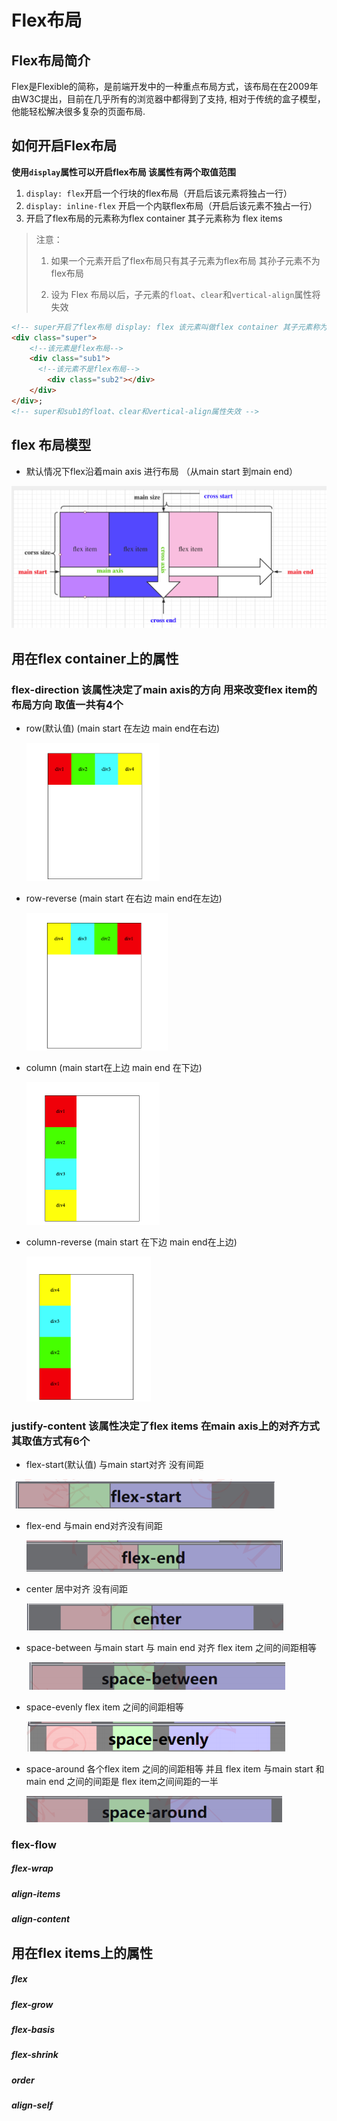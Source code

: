 # Flex布局

## Flex布局简介

​		Flex是Flexible的简称，是前端开发中的一种重点布局方式，该布局在在2009年由W3C提出，目前在几乎所有的浏览器中都得到了支持, 相对于传统的盒子模型，他能轻松解决很多复杂的页面布局.

## 如何开启Flex布局

**使用`display`属性可以开启flex布局 该属性有两个取值范围**

1. `display: flex`开启一个行块的flex布局（开启后该元素将独占一行）
2. `display: inline-flex` 开启一个内联flex布局（开启后该元素不独占一行）
3. 开启了flex布局的元素称为flex container 其子元素称为 flex items

> 注意：
>
> 1. 如果一个元素开启了flex布局只有其子元素为flex布局 其孙子元素不为flex布局 
>
> 2. 设为 Flex 布局以后，子元素的`float`、`clear`和`vertical-align`属性将失效

```html
<!-- super开启了flex布局 display: flex 该元素叫做flex container 其子元素称为flex items-->
<div class="super">
  	<!--该元素是flex布局-->
    <div class="sub1">
      <!--该元素不是flex布局-->
        <div class="sub2"></div>
    </div>
</div>;
<!-- super和sub1的float、clear和vertical-align属性失效 -->
```

## flex 布局模型

- 默认情况下flex沿着main axis 进行布局 （从main start 到main end）

<img src="images/flex_mode.png" alt="felxmodel" style="zoom:80%;" />



## 用在flex container上的属性

### flex-direction  该属性决定了main axis的方向 用来改变flex item的布局方向 取值一共有4个

  - row(默认值) (main start 在左边 main end在右边)

    <img src="images/row.png" style="zoom:50%;" />

  - row-reverse (main start 在右边 main end在左边)

    <img src="images/row-reverse.png" style="zoom:50%;" />

  - column (main start在上边 main end 在下边)

    <img src="images/column.png" style="zoom:50%;" />

  - column-reverse (main start 在下边 main end在上边)		

    <img src="images/column-reverse.png" style="zoom:50%;" />

### justify-content 该属性决定了flex items 在main axis上的对齐方式 其取值方式有6个

-  flex-start(默认值) 与main start对齐 没有间距

  ![](images/flex-start.png)

- flex-end 与main end对齐没有间距

  ![](images/flex-end.png)

- center 居中对齐 没有间距

  ![](images/flex-center.png)

- space-between 与main start 与 main end 对齐 flex item 之间的间距相等

  ![](images/flex-space-between.png)

- space-evenly flex item 之间的间距相等

  ![](images/flex-space-evenly.png)

- space-around 各个flex item 之间的间距相等 并且 flex item 与main start 和 main end 之间的间距是 flex item之间间距的一半

  ![](images/flex-space-around.png)

### flex-flow

##### flex-wrap

##### 

##### align-items

##### align-content

## 用在flex items上的属性

##### flex

##### flex-grow

##### flex-basis

##### flex-shrink

##### order

##### align-self



